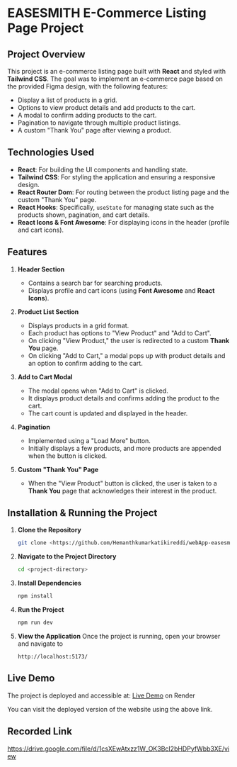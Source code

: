# EASESMITH E-Commerce Listing Page Project

## Project Overview

This project is an e-commerce listing page built with **React** and styled with **Tailwind CSS**. The goal was to implement an e-commerce page based on the provided Figma design, with the following features:

- Display a list of products in a grid.
- Options to view product details and add products to the cart.
- A modal to confirm adding products to the cart.
- Pagination to navigate through multiple product listings.
- A custom "Thank You" page after viewing a product.

## Technologies Used

- **React**: For building the UI components and handling state.
- **Tailwind CSS**: For styling the application and ensuring a responsive design.
- **React Router Dom**: For routing between the product listing page and the custom "Thank You" page.
- **React Hooks**: Specifically, `useState` for managing state such as the products shown, pagination, and cart details.
- **React Icons & Font Awesome**: For displaying icons in the header (profile and cart icons).

## Features

1. **Header Section**

   - Contains a search bar for searching products.
   - Displays profile and cart icons (using **Font Awesome** and **React Icons**).

2. **Product List Section**

   - Displays products in a grid format.
   - Each product has options to "View Product" and "Add to Cart".
   - On clicking "View Product," the user is redirected to a custom **Thank You** page.
   - On clicking "Add to Cart," a modal pops up with product details and an option to confirm adding to the cart.

3. **Add to Cart Modal**

   - The modal opens when "Add to Cart" is clicked.
   - It displays product details and confirms adding the product to the cart.
   - The cart count is updated and displayed in the header.

4. **Pagination**

   - Implemented using a "Load More" button.
   - Initially displays a few products, and more products are appended when the button is clicked.

5. **Custom "Thank You" Page**
   - When the "View Product" button is clicked, the user is taken to a **Thank You** page that acknowledges their interest in the product.

## Installation & Running the Project

1. **Clone the Repository**
   ```bash
   git clone <https://github.com/Hemanthkumarkatikireddi/webApp-easesmit.git>
   ```
2. **Navigate to the Project Directory**
   ```bash
   cd <project-directory>
   ```
3. **Install Dependencies**
   ```bash
   npm install
   ```
4. **Run the Project**
   ```bash
   npm run dev
   ```
5. **View the Application** Once the project is running, open your browser and navigate to
   ```http
   http://localhost:5173/
   ```

## Live Demo

The project is deployed and accessible at:
[Live Demo](https://webapp-easesmit.onrender.com/) on Render

You can visit the deployed version of the website using the above link.
## Recorded Link 
https://drive.google.com/file/d/1csXEwAtxzz1W_OK3BcI2bHDPyfWbb3XE/view
